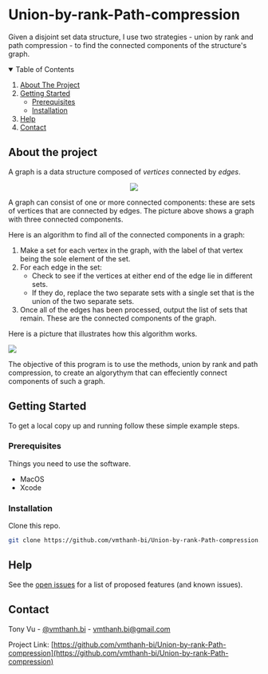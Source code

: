 <!-- PROJECT START -->
# Union-by-rank-Path-compression
Given a disjoint set data structure, I use two strategies - union by rank and path compression - to find the connected components of the structure's graph.

<!-- TABLE OF CONTENTS -->
<details open="open">
  <summary>Table of Contents</summary>
  <ol>
    <li><a href="#about-the-project">About The Project</a></li>
    <li>
      <a href="#getting-started">Getting Started</a>
      <ul>
        <li><a href="#prerequisites">Prerequisites</a></li>
        <li><a href="#installation">Installation</a></li>
      </ul>
    </li>
    <li><a href="#help">Help</a></li>
    <li><a href="#contact">Contact</a></li>
  </ol>
</details>

<!-- ABOUT THE PROJECT -->
## About the project

A graph is a data structure composed of *vertices* connected by *edges*.

<p align="center">
  <img src="https://www2.lawrence.edu/fast/GREGGJ/CMSC510/Ch21/Chapter211.png">
</p>

A graph can consist of one or more connected components: these are sets of vertices that are connected by edges. The picture above shows 
a graph with three connected components.

Here is an algorithm to find all of the connected components in a graph:

1. Make a set for each vertex in the graph, with the label of that vertex being the sole element of the set.
2. For each edge in the set:
   * Check to see if the vertices at either end of the edge lie in different sets.
   * If they do, replace the two separate sets with a single set that is the union of the two separate sets.
3. Once all of the edges has been processed, output the list of sets that remain. These are the connected components of the graph.

Here is a picture that illustrates how this algorithm works.

![][a]

The objective of this program is to use the methods, union by rank and path compression, to create an algorythym that can effeciently 
connect components of such a graph.

<!-- GETTING STARTED -->
## Getting Started

To get a local copy up and running follow these simple example steps.

### Prerequisites

Things you need to use the software.
* MacOS
* Xcode

### Installation

Clone this repo.
   ```sh
   git clone https://github.com/vmthanh-bi/Union-by-rank-Path-compression.git
   ```

<!-- Help -->
## Help

See the [open issues](https://github.com/vmthanh-bi/Union-by-rank-Path-compression/issues) for a list of proposed features (and known issues).

<!-- CONTACT -->
## Contact

Tony Vu - [@vmthanh.bi](https://github.com/vmthanh-bi) - vmthanh.bi@gmail.com

Project Link: [https://github.com/vmthanh-bi/Union-by-rank-Path-compression](https://github.com/vmthanh-bi/Union-by-rank-Path-compression)

<!-- MARKDOWN LINKS & IMAGES -->
[a]: https://www2.lawrence.edu/fast/GREGGJ/CMSC510/Ch21/Chapter212.png

